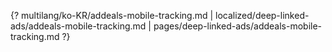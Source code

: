 {? multilang/ko-KR/addeals-mobile-tracking.md | localized/deep-linked-ads/addeals-mobile-tracking.md | pages/deep-linked-ads/addeals-mobile-tracking.md ?}

